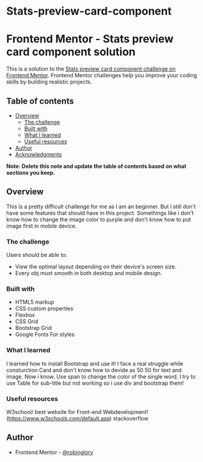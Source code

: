 # Stats-preview-card-component

# Frontend Mentor - Stats preview card component solution

This is a solution to the [Stats preview card component challenge on Frontend Mentor](https://www.frontendmentor.io/challenges/stats-preview-card-component-8JqbgoU62). Frontend Mentor challenges help you improve your coding skills by building realistic projects. 

## Table of contents

- [Overview](#overview)
  - [The challenge](#the-challenge)
  - [Built with](#built-with)
  - [What I learned](#what-i-learned)
  - [Useful resources](#useful-resources)
- [Author](#author)
- [Acknowledgments](#acknowledgments)

**Note: Delete this note and update the table of contents based on what sections you keep.**

## Overview
This is a pretty difficult challenge for me as I am an beginner.
But i still don't have some features that should have in this project.
Somethings like i don't know how to change the image color to purple and don't know how to put image first in mobile device.

### The challenge

Users should be able to:

- View the optimal layout depending on their device's screen size.
- Every obj must smooth in both desktop and mobile design.

### Built with

- HTML5 markup
- CSS custom properties
- Flexbox
- CSS Grid
- Bootstrap Grid
- Google Fonts
For styles

### What I learned
  I learned how to install Bootstrap and use it!
  I face a real struggle while consturction Card and don't know how to devide as 50 50 for text and image.
  Now i know.
  Use span to change the color of the single word.
  I try to use Table for sub-title but not working so i use div and bootstrap them!

### Useful resources

W3school/ best website for Front-end Webdevelopment!
(https://www.w3schools.com/default.asp)
stackoverflow 

## Author

- Frontend Mentor - [@robinglory](https://www.frontendmentor.io/profile/robinglory)




